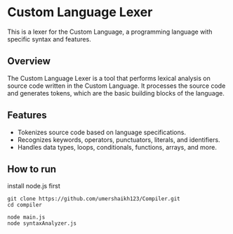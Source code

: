 # Custom Language Lexer

This is a lexer for the Custom Language, a programming language with specific syntax and features.

## Overview

The Custom Language Lexer is a tool that performs lexical analysis on source code written in the Custom Language. It processes the source code and generates tokens, which are the basic building blocks of the language.

## Features

- Tokenizes source code based on language specifications.
- Recognizes keywords, operators, punctuators, literals, and identifiers.
- Handles data types, loops, conditionals, functions, arrays, and more.

## How to run

install node.js first

```
git clone https://github.com/umershaikh123/Compiler.git
cd compiler
 
node main.js
node syntaxAnalyzer.js
```
